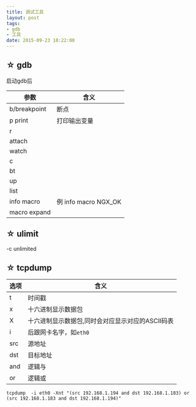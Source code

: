 ```yaml
---
title: 调试工具
layout: post
tags: 
- gdb
- 工具
date: 2015-09-23 18:22:00
---
```


## ☆ gdb
启动gdb后

|参数|含义|
|-----|---|
|b/breakpoint | 断点
|p print    | 打印输出变量|
|r ||
|attach||
|watch||
|c||
|bt||
|up||
|list||
|info macro| 例 info macro NGX_OK|
|macro expand||


## ☆ ulimit
-c 
unlimited

## ☆ tcpdump

|选项|含义|
|---|---|
|t| 时间戳|
|x|十六进制显示数据包|
|X|十六进制显示数据包,同时会对应显示对应的ASCII码表|
|i|后跟网卡名字，如`eth0`|
|src|源地址|
|dst|目标地址|
|and|逻辑与|
|or |逻辑或|

`tcpdump  -i eth0 -Xnt "(src 192.168.1.194 and dst 192.168.1.183) or (src 192.168.1.183 and dst 192.168.1.194)"`

